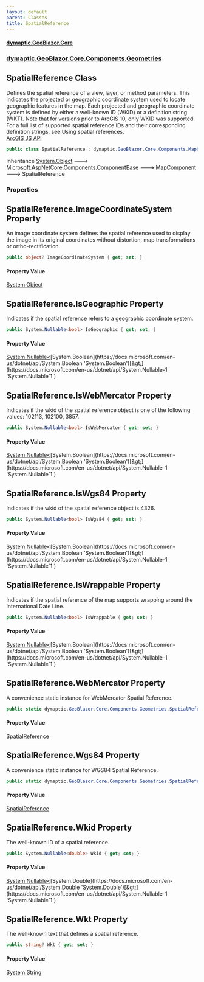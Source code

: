 ```yaml
---
layout: default
parent: Classes
title: SpatialReference
---
```

#### [dymaptic.GeoBlazor.Core](index.html 'index')
### [dymaptic.GeoBlazor.Core.Components.Geometries](index.html#dymaptic.GeoBlazor.Core.Components.Geometries 'dymaptic.GeoBlazor.Core.Components.Geometries')

## SpatialReference Class

Defines the spatial reference of a view, layer, or method parameters. This indicates the projected or geographic coordinate system used to locate geographic features in the map. Each projected and geographic coordinate system is defined by either a well-known ID (WKID) or a definition string (WKT). Note that for versions prior to ArcGIS 10, only WKID was supported. For a full list of supported spatial reference IDs and their corresponding definition strings, see Using spatial references.  
<a href="https://developers.arcgis.com/javascript/latest/api-reference/esri-geometry-SpatialReference.html">ArcGIS JS API</a>

```csharp
public class SpatialReference : dymaptic.GeoBlazor.Core.Components.MapComponent
```

Inheritance [System.Object](https://docs.microsoft.com/en-us/dotnet/api/System.Object 'System.Object') &#129106; [Microsoft.AspNetCore.Components.ComponentBase](https://docs.microsoft.com/en-us/dotnet/api/Microsoft.AspNetCore.Components.ComponentBase 'Microsoft.AspNetCore.Components.ComponentBase') &#129106; [MapComponent](dymaptic.GeoBlazor.Core.Components.MapComponent.html 'dymaptic.GeoBlazor.Core.Components.MapComponent') &#129106; SpatialReference
### Properties

<a name='dymaptic.GeoBlazor.Core.Components.Geometries.SpatialReference.ImageCoordinateSystem'></a>

## SpatialReference.ImageCoordinateSystem Property

An image coordinate system defines the spatial reference used to display the image in its original coordinates without distortion, map transformations or ortho-rectification.

```csharp
public object? ImageCoordinateSystem { get; set; }
```

#### Property Value
[System.Object](https://docs.microsoft.com/en-us/dotnet/api/System.Object 'System.Object')

<a name='dymaptic.GeoBlazor.Core.Components.Geometries.SpatialReference.IsGeographic'></a>

## SpatialReference.IsGeographic Property

Indicates if the spatial reference refers to a geographic coordinate system.

```csharp
public System.Nullable<bool> IsGeographic { get; set; }
```

#### Property Value
[System.Nullable&lt;](https://docs.microsoft.com/en-us/dotnet/api/System.Nullable-1 'System.Nullable`1')[System.Boolean](https://docs.microsoft.com/en-us/dotnet/api/System.Boolean 'System.Boolean')[&gt;](https://docs.microsoft.com/en-us/dotnet/api/System.Nullable-1 'System.Nullable`1')

<a name='dymaptic.GeoBlazor.Core.Components.Geometries.SpatialReference.IsWebMercator'></a>

## SpatialReference.IsWebMercator Property

Indicates if the wkid of the spatial reference object is one of the following values: 102113, 102100, 3857.

```csharp
public System.Nullable<bool> IsWebMercator { get; set; }
```

#### Property Value
[System.Nullable&lt;](https://docs.microsoft.com/en-us/dotnet/api/System.Nullable-1 'System.Nullable`1')[System.Boolean](https://docs.microsoft.com/en-us/dotnet/api/System.Boolean 'System.Boolean')[&gt;](https://docs.microsoft.com/en-us/dotnet/api/System.Nullable-1 'System.Nullable`1')

<a name='dymaptic.GeoBlazor.Core.Components.Geometries.SpatialReference.IsWgs84'></a>

## SpatialReference.IsWgs84 Property

Indicates if the wkid of the spatial reference object is 4326.

```csharp
public System.Nullable<bool> IsWgs84 { get; set; }
```

#### Property Value
[System.Nullable&lt;](https://docs.microsoft.com/en-us/dotnet/api/System.Nullable-1 'System.Nullable`1')[System.Boolean](https://docs.microsoft.com/en-us/dotnet/api/System.Boolean 'System.Boolean')[&gt;](https://docs.microsoft.com/en-us/dotnet/api/System.Nullable-1 'System.Nullable`1')

<a name='dymaptic.GeoBlazor.Core.Components.Geometries.SpatialReference.IsWrappable'></a>

## SpatialReference.IsWrappable Property

Indicates if the spatial reference of the map supports wrapping around the International Date Line.

```csharp
public System.Nullable<bool> IsWrappable { get; set; }
```

#### Property Value
[System.Nullable&lt;](https://docs.microsoft.com/en-us/dotnet/api/System.Nullable-1 'System.Nullable`1')[System.Boolean](https://docs.microsoft.com/en-us/dotnet/api/System.Boolean 'System.Boolean')[&gt;](https://docs.microsoft.com/en-us/dotnet/api/System.Nullable-1 'System.Nullable`1')

<a name='dymaptic.GeoBlazor.Core.Components.Geometries.SpatialReference.WebMercator'></a>

## SpatialReference.WebMercator Property

A convenience static instance for WebMercator Spatial Reference.

```csharp
public static dymaptic.GeoBlazor.Core.Components.Geometries.SpatialReference WebMercator { get; set; }
```

#### Property Value
[SpatialReference](dymaptic.GeoBlazor.Core.Components.Geometries.SpatialReference.html 'dymaptic.GeoBlazor.Core.Components.Geometries.SpatialReference')

<a name='dymaptic.GeoBlazor.Core.Components.Geometries.SpatialReference.Wgs84'></a>

## SpatialReference.Wgs84 Property

A convenience static instance for WGS84 Spatial Reference.

```csharp
public static dymaptic.GeoBlazor.Core.Components.Geometries.SpatialReference Wgs84 { get; set; }
```

#### Property Value
[SpatialReference](dymaptic.GeoBlazor.Core.Components.Geometries.SpatialReference.html 'dymaptic.GeoBlazor.Core.Components.Geometries.SpatialReference')

<a name='dymaptic.GeoBlazor.Core.Components.Geometries.SpatialReference.Wkid'></a>

## SpatialReference.Wkid Property

The well-known ID of a spatial reference.

```csharp
public System.Nullable<double> Wkid { get; set; }
```

#### Property Value
[System.Nullable&lt;](https://docs.microsoft.com/en-us/dotnet/api/System.Nullable-1 'System.Nullable`1')[System.Double](https://docs.microsoft.com/en-us/dotnet/api/System.Double 'System.Double')[&gt;](https://docs.microsoft.com/en-us/dotnet/api/System.Nullable-1 'System.Nullable`1')

<a name='dymaptic.GeoBlazor.Core.Components.Geometries.SpatialReference.Wkt'></a>

## SpatialReference.Wkt Property

The well-known text that defines a spatial reference.

```csharp
public string? Wkt { get; set; }
```

#### Property Value
[System.String](https://docs.microsoft.com/en-us/dotnet/api/System.String 'System.String')

